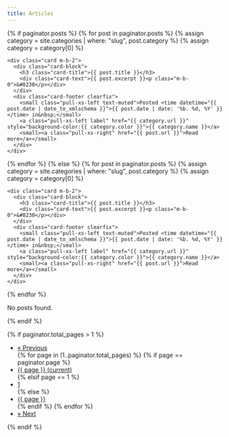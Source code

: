 ```yaml
---
title: Articles
---
```


{% if paginator.posts %}
  {% for post in paginator.posts %}
    {% assign category = site.categories | where: "slug", post.category %}
    {% assign category = category[0] %}

    <div class="card m-b-2">
      <div class="card-block">
        <h3 class="card-title">{{ post.title }}</h3>
        <div class="card-text">{{ post.excerpt }}<p class="m-b-0">&#8230</p></div>
      </div>
      <div class="card-footer clearfix">
        <small class="pull-xs-left text-muted">Posted <time datetime="{{ post.date | date_to_xmlschema }}">{{ post.date | date: '%b. %d, %Y' }}</time> in&nbsp;</small>
        <a class="pull-xs-left label" href="{{ category.url }}" style="background-color:{{ category.color }}">{{ category.name }}</a>
        <small><a class="pull-xs-right" href="{{ post.url }}">Read more</a></small>
      </div>
    </div>
  {% endfor %}
{% else %}
  {% for post in paginator.posts %}
    {% assign category = site.categories | where: "slug", post.category %}
    {% assign category = category[0] %}

    <div class="card m-b-2">
      <div class="card-block">
        <h3 class="card-title">{{ post.title }}</h3>
        <div class="card-text">{{ post.excerpt }}<p class="m-b-0">&#8230</p></div>
      </div>
      <div class="card-footer clearfix">
        <small class="pull-xs-left text-muted">Posted <time datetime="{{ post.date | date_to_xmlschema }}">{{ post.date | date: '%b. %d, %Y' }}</time> in&nbsp;</small>
        <a class="pull-xs-left label" href="{{ category.url }}" style="background-color:{{ category.color }}">{{ category.name }}</a>
        <small><a class="pull-xs-right" href="{{ post.url }}">Read more</a></small>
      </div>
    </div>
  {% endfor %}
  <p>No posts found.</p>
{% endif %}

{% if paginator.total_pages > 1 %}
  <div class="text-xs-center">
    <ul class="pagination pagination-sm">
      <li class="page-item{% unless paginator.previous_page %} disabled{% endunless %}">
        <a class="page-link" href="{% if paginator.previous_page == 1 %}/blog/{% else %}{{ paginator.previous_page_path }}{% endif %}" aria-label="Previous">
          <span aria-hidden="true">&laquo;</span>
          <span class="sr-only">Previous</span>
        </a>
      </li>
      {% for page in (1..paginator.total_pages) %}
        {% if page == paginator.page %}
          <li class="page-item active"><a class="page-link" href="#">{{ page }} <span class="sr-only">(current)</span></a></li>
        {% elsif page == 1 %}
          <li class="page-item"><a class="page-link" href="/blog/">1</a></li>
        {% else %}
          <li class="page-item"><a class="page-link" href="{{ site.paginate_path | replace: ':num', page }}">{{ page }}</a></li>
        {% endif %}
      {% endfor %}
      <li class="page-item{% unless paginator.next_page %} disabled{% endunless %}">
        <a class="page-link" href="{% if paginator.next_page %}{{ paginator.next_page_path }}{% else %}#{% endif %}" aria-label="Next">
          <span aria-hidden="true">&raquo;</span>
          <span class="sr-only">Next</span>
        </a>
      </li>
    </ul>
  </div>
{% endif %}
